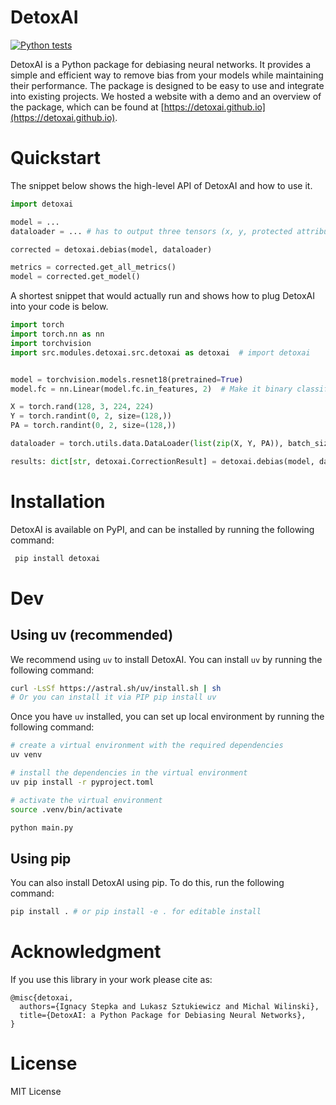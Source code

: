 # DetoxAI

[![Python tests](https://github.com/FairUnlearn/detoxai/actions/workflows/python-tests.yml/badge.svg?branch=main)](https://github.com/FairUnlearn/detoxai/actions/workflows/python-tests.yml)

DetoxAI is a Python package for debiasing neural networks. It provides a simple and efficient way to remove bias from your models while maintaining their performance. The package is designed to be easy to use and integrate into existing projects. We hosted a website with a demo and an overview of the package, which can be found at [https://detoxai.github.io](https://detoxai.github.io).  

# Quickstart

The snippet below shows the high-level API of DetoxAI and how to use it. 
```python
import detoxai

model = ...
dataloader = ... # has to output three tensors (x, y, protected attributes)

corrected = detoxai.debias(model, dataloader)

metrics = corrected.get_all_metrics()
model = corrected.get_model()
```

A shortest snippet that would actually run and shows how to plug DetoxAI into your code is below. 
```python
import torch
import torch.nn as nn
import torchvision
import src.modules.detoxai.src.detoxai as detoxai  # import detoxai


model = torchvision.models.resnet18(pretrained=True)
model.fc = nn.Linear(model.fc.in_features, 2)  # Make it binary classification

X = torch.rand(128, 3, 224, 224)
Y = torch.randint(0, 2, size=(128,))
PA = torch.randint(0, 2, size=(128,))

dataloader = torch.utils.data.DataLoader(list(zip(X, Y, PA)), batch_size=32)

results: dict[str, detoxai.CorrectionResult] = detoxai.debias(model, dataloader)
``` 

# Installation

DetoxAI is available on PyPI, and can be installed by running the following command:
 ```bash
  pip install detoxai
  ```


# Dev
## Using uv (recommended)
  We recommend using `uv` to install DetoxAI. You can install `uv` by running the following command:
  ```bash
  curl -LsSf https://astral.sh/uv/install.sh | sh
  # Or you can install it via PIP pip install uv
  ```

  Once you have `uv` installed, you can set up local environment by running the following command:

  ```bash
  # create a virtual environment with the required dependencies
  uv venv 

  # install the dependencies in the virtual environment
  uv pip install -r pyproject.toml

  # activate the virtual environment
  source .venv/bin/activate

  python main.py
  ```
## Using pip
  You can also install DetoxAI using pip. To do this, run the following command:
  ```bash
  pip install . # or pip install -e . for editable install
  ```


# Acknowledgment
If you use this library in your work please cite as: 
```
@misc{detoxai,
  authors={Ignacy Stepka and Lukasz Sztukiewicz and Michal Wilinski},
  title={DetoxAI: a Python Package for Debiasing Neural Networks},
}
```


# License 
MIT License
